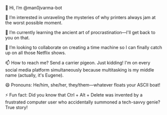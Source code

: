 👋 Hi, I’m @man0jvarma-bot

👀 I’m interested in unraveling the mysteries of why printers always jam at the worst possible moment.

🌱 I’m currently learning the ancient art of procrastination—I'll get back to you on that.

💞️ I’m looking to collaborate on creating a time machine so I can finally catch up on all those Netflix shows.

📫 How to reach me? Send a carrier pigeon. Just kidding! I'm on every social media platform simultaneously because multitasking is my middle name (actually, it's Eugene).

😄 Pronouns: He/him, she/her, they/them—whatever floats your ASCII boat!

⚡ Fun fact: Did you know that Ctrl + Alt + Delete was invented by a frustrated computer user who accidentally summoned a tech-savvy genie? True story!
